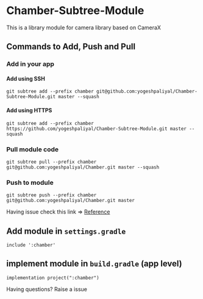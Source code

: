 # Chamber-Subtree-Module
This is a library module for camera library based on CameraX



## Commands to Add, Push and Pull

### Add in your app
#### Add using SSH
```
git subtree add --prefix chamber git@github.com:yogeshpaliyal/Chamber-Subtree-Module.git master --squash
```

#### Add using HTTPS
```
git subtree add --prefix chamber https://github.com/yogeshpaliyal/Chamber-Subtree-Module.git master --squash
```
### Pull module code
```
git subtree pull --prefix chamber git@github.com:yogeshpaliyal/Chamber.git master --squash
```

### Push to module
```
git subtree push --prefix chamber git@github.com:yogeshpaliyal/Chamber.git master
```

Having issue check this link => [Reference](https://gist.github.com/SKempin/b7857a6ff6bddb05717cc17a44091202)


## Add module in `settings.gradle`
```
include ':chamber'
```

## implement module in `build.gradle` (app level)
```
implementation project(":chamber")
```

Having questions? Raise a issue
